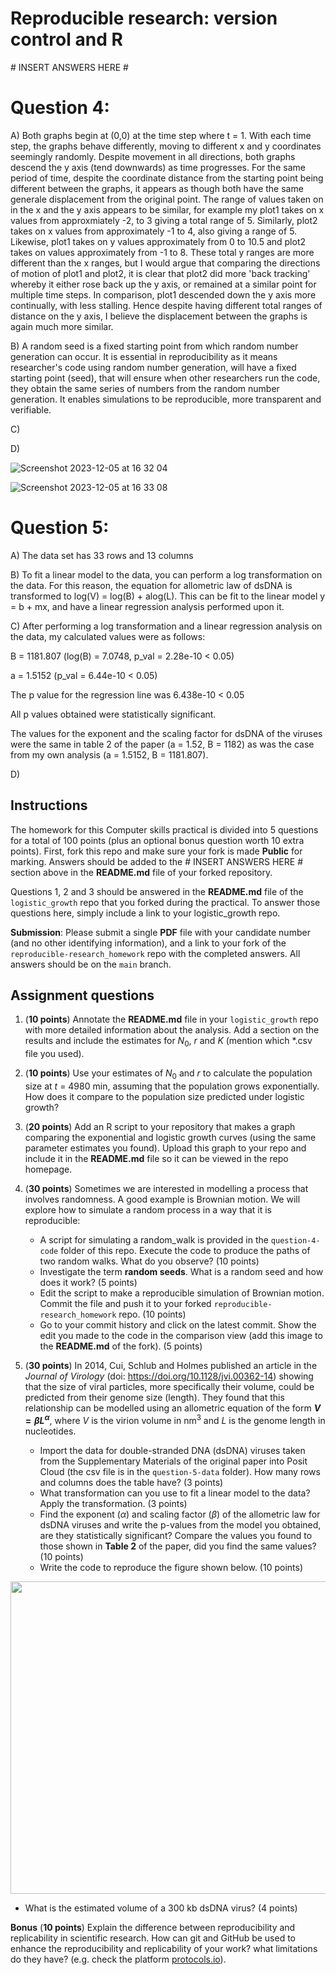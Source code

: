 # Reproducible research: version control and R

\# INSERT ANSWERS HERE #

# Question 4:
A) Both graphs begin at (0,0) at the time step where t = 1.
With each time step, the graphs behave differently, moving to different x and y coordinates seemingly randomly.
Despite movement in all directions, both graphs descend the y axis (tend downwards) as time progresses.
For the same period of time, despite the coordinate distance from the starting point being different between the graphs, it appears as though both have the same generale displacement from the original point. The range of values taken on in the x and the y axis appears to be similar, for example my plot1 takes on x values from approxmiately -2, to 3 giving a total range of 5. Similarly, plot2 takes on x values from approximately -1 to 4, also giving a range of 5. Likewise, plot1 takes on y values approximately from 0 to 10.5 and plot2 takes on values approximately from -1 to 8. These total y ranges are more different than the x ranges, but I would argue that comparing the directions of motion of plot1 and plot2, it is clear that plot2 did more 'back tracking' whereby it either rose back up the y axis, or remained at a similar point for multiple time steps. In comparison, plot1 descended down the y axis more continually, with less stalling. Hence despite having different total ranges of distance on the y axis, I believe the displacement between the graphs is again much more similar.

B) A random seed is a fixed starting point from which random number generation can occur. It is essential in reproducibility as it means researcher's code using random number generation, will have a fixed starting point (seed), that will ensure when other researchers run the code, they obtain the same series of numbers from the random number generation. It enables simulations to be reproducible, more transparent and verifiable.

C)

D) 

![Screenshot 2023-12-05 at 16 32 04](https://github.com/user39201/reproducible-research_homework/assets/150145166/83951c5d-c173-4439-9d57-bc3187014ea8)

![Screenshot 2023-12-05 at 16 33 08](https://github.com/user39201/reproducible-research_homework/assets/150145166/a35d30a7-57be-4fb8-a3ff-8ccb17535c12)

# Question 5:

A) The data set has 33 rows and 13 columns

B) To fit a linear model to the data, you can perform a log transformation on the data. For this reason, the equation for allometric law of dsDNA is transformed to log(V) = log(B) + alog(L). This can be fit to the linear model y = b + mx, and have a linear regression analysis performed upon it.

C) After performing a log transformation and a linear regression analysis on the data, my calculated values were as follows:

B = 1181.807 (log(B) = 7.0748, p_val = 2.28e-10 < 0.05)

a = 1.5152 (p_val = 6.44e-10 < 0.05)

The p value for the regression line was 6.438e-10 < 0.05

All p values obtained were statistically significant.

The values for the exponent and the scaling factor for dsDNA of the viruses were the same in table 2 of the paper (a = 1.52, B = 1182) as was the case from my own analysis (a = 1.5152, B = 1181.807).

D)


## Instructions

The homework for this Computer skills practical is divided into 5 questions for a total of 100 points (plus an optional bonus question worth 10 extra points). First, fork this repo and make sure your fork is made **Public** for marking. Answers should be added to the # INSERT ANSWERS HERE # section above in the **README.md** file of your forked repository.

Questions 1, 2 and 3 should be answered in the **README.md** file of the `logistic_growth` repo that you forked during the practical. To answer those questions here, simply include a link to your logistic_growth repo.

**Submission**: Please submit a single **PDF** file with your candidate number (and no other identifying information), and a link to your fork of the `reproducible-research_homework` repo with the completed answers. All answers should be on the `main` branch.

## Assignment questions 

1) (**10 points**) Annotate the **README.md** file in your `logistic_growth` repo with more detailed information about the analysis. Add a section on the results and include the estimates for $N_0$, $r$ and $K$ (mention which *.csv file you used).
   
2) (**10 points**) Use your estimates of $N_0$ and $r$ to calculate the population size at $t$ = 4980 min, assuming that the population grows exponentially. How does it compare to the population size predicted under logistic growth? 

3) (**20 points**) Add an R script to your repository that makes a graph comparing the exponential and logistic growth curves (using the same parameter estimates you found). Upload this graph to your repo and include it in the **README.md** file so it can be viewed in the repo homepage.
   
4) (**30 points**) Sometimes we are interested in modelling a process that involves randomness. A good example is Brownian motion. We will explore how to simulate a random process in a way that it is reproducible:

   - A script for simulating a random_walk is provided in the `question-4-code` folder of this repo. Execute the code to produce the paths of two random walks. What do you observe? (10 points)
   - Investigate the term **random seeds**. What is a random seed and how does it work? (5 points)
   - Edit the script to make a reproducible simulation of Brownian motion. Commit the file and push it to your forked `reproducible-research_homework` repo. (10 points)
   - Go to your commit history and click on the latest commit. Show the edit you made to the code in the comparison view (add this image to the **README.md** of the fork). (5 points)

5) (**30 points**) In 2014, Cui, Schlub and Holmes published an article in the *Journal of Virology* (doi: https://doi.org/10.1128/jvi.00362-14) showing that the size of viral particles, more specifically their volume, could be predicted from their genome size (length). They found that this relationship can be modelled using an allometric equation of the form **$`V = \beta L^{\alpha}`$**, where $`V`$ is the virion volume in nm<sup>3</sup> and $`L`$ is the genome length in nucleotides.

   - Import the data for double-stranded DNA (dsDNA) viruses taken from the Supplementary Materials of the original paper into Posit Cloud (the csv file is in the `question-5-data` folder). How many rows and columns does the table have? (3 points)
   - What transformation can you use to fit a linear model to the data? Apply the transformation. (3 points)
   - Find the exponent ($\alpha$) and scaling factor ($\beta$) of the allometric law for dsDNA viruses and write the p-values from the model you obtained, are they statistically significant? Compare the values you found to those shown in **Table 2** of the paper, did you find the same values? (10 points)
   - Write the code to reproduce the figure shown below. (10 points)

  <p align="center">
     <img src="https://github.com/josegabrielnb/reproducible-research_homework/blob/main/question-5-data/allometric_scaling.png" width="600" height="500">
  </p>

  - What is the estimated volume of a 300 kb dsDNA virus? (4 points)

**Bonus** (**10 points**) Explain the difference between reproducibility and replicability in scientific research. How can git and GitHub be used to enhance the reproducibility and replicability of your work? what limitations do they have? (e.g. check the platform [protocols.io](https://www.protocols.io/)).
